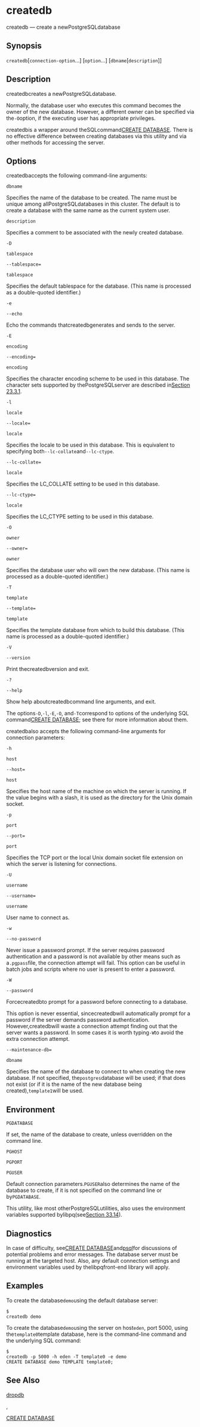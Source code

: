 # createdb

createdb — create a newPostgreSQLdatabase

## Synopsis

`createdb`\[`connection-option`...\] \[`option`...\] \[`dbname`\[`description`\]\]

## Description

createdbcreates a newPostgreSQLdatabase.

Normally, the database user who executes this command becomes the owner of the new database. However, a different owner can be specified via the`-O`option, if the executing user has appropriate privileges.

createdbis a wrapper around theSQLcommand[CREATE DATABASE](https://www.postgresql.org/docs/10/static/sql-createdatabase.html). There is no effective difference between creating databases via this utility and via other methods for accessing the server.

## Options

createdbaccepts the following command-line arguments:

`dbname`

Specifies the name of the database to be created. The name must be unique among allPostgreSQLdatabases in this cluster. The default is to create a database with the same name as the current system user.

`description`

Specifies a comment to be associated with the newly created database.

`-D`

`tablespace`

`--tablespace=`

`tablespace`

Specifies the default tablespace for the database. \(This name is processed as a double-quoted identifier.\)

`-e`

`--echo`

Echo the commands thatcreatedbgenerates and sends to the server.

`-E`

`encoding`

`--encoding=`

`encoding`

Specifies the character encoding scheme to be used in this database. The character sets supported by thePostgreSQLserver are described in[Section 23.3.1](https://www.postgresql.org/docs/10/static/multibyte.html#multibyte-charset-supported).

`-l`

`locale`

`--locale=`

`locale`

Specifies the locale to be used in this database. This is equivalent to specifying both`--lc-collate`and`--lc-ctype`.

`--lc-collate=`

`locale`

Specifies the LC\_COLLATE setting to be used in this database.

`--lc-ctype=`

`locale`

Specifies the LC\_CTYPE setting to be used in this database.

`-O`

`owner`

`--owner=`

`owner`

Specifies the database user who will own the new database. \(This name is processed as a double-quoted identifier.\)

`-T`

`template`

`--template=`

`template`

Specifies the template database from which to build this database. \(This name is processed as a double-quoted identifier.\)

`-V`

`--version`

Print thecreatedbversion and exit.

`-?`

`--help`

Show help aboutcreatedbcommand line arguments, and exit.

The options`-D`,`-l`,`-E`,`-O`, and`-T`correspond to options of the underlying SQL command[CREATE DATABASE](https://www.postgresql.org/docs/10/static/sql-createdatabase.html); see there for more information about them.

createdbalso accepts the following command-line arguments for connection parameters:

`-h`

`host`

`--host=`

`host`

Specifies the host name of the machine on which the server is running. If the value begins with a slash, it is used as the directory for the Unix domain socket.

`-p`

`port`

`--port=`

`port`

Specifies the TCP port or the local Unix domain socket file extension on which the server is listening for connections.

`-U`

`username`

`--username=`

`username`

User name to connect as.

`-w`

`--no-password`

Never issue a password prompt. If the server requires password authentication and a password is not available by other means such as a`.pgpass`file, the connection attempt will fail. This option can be useful in batch jobs and scripts where no user is present to enter a password.

`-W`

`--password`

Forcecreatedbto prompt for a password before connecting to a database.

This option is never essential, sincecreatedbwill automatically prompt for a password if the server demands password authentication. However,createdbwill waste a connection attempt finding out that the server wants a password. In some cases it is worth typing`-W`to avoid the extra connection attempt.

`--maintenance-db=`

`dbname`

Specifies the name of the database to connect to when creating the new database. If not specified, the`postgres`database will be used; if that does not exist \(or if it is the name of the new database being created\),`template1`will be used.

## Environment

`PGDATABASE`

If set, the name of the database to create, unless overridden on the command line.

`PGHOST`

`PGPORT`

`PGUSER`

Default connection parameters.`PGUSER`also determines the name of the database to create, if it is not specified on the command line or by`PGDATABASE`.

This utility, like most otherPostgreSQLutilities, also uses the environment variables supported bylibpq\(see[Section 33.14](https://www.postgresql.org/docs/10/static/libpq-envars.html)\).

## Diagnostics

In case of difficulty, see[CREATE DATABASE](https://www.postgresql.org/docs/10/static/sql-createdatabase.html)and[psql](https://www.postgresql.org/docs/10/static/app-psql.html)for discussions of potential problems and error messages. The database server must be running at the targeted host. Also, any default connection settings and environment variables used by thelibpqfront-end library will apply.

## Examples

To create the database`demo`using the default database server:

```text
$ 
createdb demo
```

To create the database`demo`using the server on host`eden`, port 5000, using the`template0`template database, here is the command-line command and the underlying SQL command:

```text
$ 
createdb -p 5000 -h eden -T template0 -e demo
CREATE DATABASE demo TEMPLATE template0;
```

## See Also

[dropdb](https://www.postgresql.org/docs/10/static/app-dropdb.html)

,

[CREATE DATABASE](https://www.postgresql.org/docs/10/static/sql-createdatabase.html)

